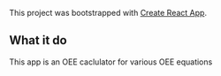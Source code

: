 This project was bootstrapped with [Create React App](https://github.com/facebook/create-react-app).

## What it do
This app is an OEE caclulator for various OEE equations